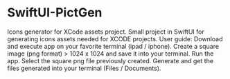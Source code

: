 # SwiftUI-PictGen
Icons generator for XCode assets project.
Small project in SwiftUI for generating icons assets needed for XCODE projects.
User guide: Download and execute app on your favorite terminal (ipad / iphone).
Create a square image (png format) > 1024 x 1024 and save it into your terminal.
Run the app.
Select the square png file previously created.
Generate and get the files generated into your terminal (Files / Documents).
